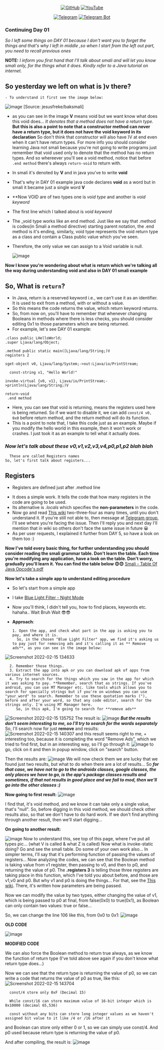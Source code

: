 <p align="center">
<a href="https://github.com/AbhiTheModder"><img title="GitHub" src="https://img.shields.io/badge/Abhi-TheModder-brightgreen?style=for-the-badge&logo=github"></a>
<a href="https://www.youtube.com/channel/UCtBILuQgvXHPfvOUdcmMS2Q"><img title="YouTube" src="https://img.shields.io/badge/YouTube-Abhi The MØÐÐĒR-red?style=for-the-badge&logo=Youtube"></a>
</p>

<p align="center">
<a href="https://t.me/joinchat/xP-wW-A5mIBmMjY1"><img title="Telegram" src="https://img.shields.io/badge/Telegram-black?style=for-the-badge&logo=Telegram"></a>
<a href="https://t.me/Mods_byAbhi_demandbot"><img title="Telegram Bot" src="https://img.shields.io/badge/Telegram-bot-black?style=for-the-badge&logo=Telegram_bot"></a></p>

### Continuing Day 01

_So I left some things on DAY 01 because I don't want you to forget the things and that's why I left in middle ,so when I start from the left out part, you need to recall previous ones_ 

**NOTE:** _I inform you first hand that I'll talk about smali and will let you know smali only, for the things what it does. Kindly refer to a Java tutorial on internet._

## So yesterday we left on what is )v there?
    - To understand it first see the image below:
      
![image](https://user-images.githubusercontent.com/85984486/154000523-038e79b5-bc7d-4593-b1c1-5b3795368c42.png)
[Source: jesusfreke/baksmali]

  - as you can see in the image **V** means void but we want know what does this void does...
_It denotes that a method does not have a return type._ **But this is also a point to note that a constructor method can never have a return type, but it does not have the void keyword in its declaration** So don't think that constructor will also have )V at end even when it can't have return types. For more info you should consider learning Java not smali because you're not going to write programs just remember that void used only to denote that the method has no return types. And so whereever you'll see a void method, notice that before `.end method` there's always `return-void` to return with.
  - In smali it's denoted by **V** and in java you've to write **void**
  - That's why in DAY 01 example java code declares **void** as a word but in smali it became just a single word **V**

  - **Now VOID are of two types one is _void type_ and another is _void keyword_
  - The first line which I talked about is _void keyword_ 
  - The _void type works like an end method. Just like we say that .method is codes(in Smali a method directive) starting parent notation, the .end method is it's ending,  similarly, void type represents the void return type as a class and contain a Class<Void> public value which you've seen.
  - Therefore, the only value we can assign to a Void variable is null.


      ![image](https://user-images.githubusercontent.com/85984486/154001045-aaf56369-fc0f-4157-a18f-3991e90ddc85.png) 

**Now I know you're wondering about what is return which we're talking all the way during understanding void and also in DAY 01 smali example**
## So, What is `return`?
   - In Java, return is a reserved keyword i.e., we can’t use it as an identifier. It is used to exit from a method, with or without a value.
   - So this means the code returns the value, which return keyword returns.
   - So, from now on, you'll have to remember that whenever changing Booleans in methods where there is less checks, you should consider editing 0x1 to those parameters which are being returned. 
   - For example, let's see DAY 01 example:

    .class public LHelloWorld;
    .super Ljava/lang/Object;

    .method public static main([Ljava/lang/String;)V
    registers 2

    sget-object v0, Ljava/lang/System;->out:Ljava/io/PrintStream;

      const-string v1, "Hello World!"

    invoke-virtual {v0, v1}, Ljava/io/PrintStream;->println(Ljava/lang/String;)V

    return-void
     .end method

   - Here, you can see that void is returning, means the registers used here is being returned. So if we want to disable it, we can add `const/4 v0, 0x0` before return method, and the return method will do its function.
   - This is a point to note that, I take this code just as an example. Maybe if you modify the hello world in this example, then it won't work or crashes. I just took it as an example to tell what it actually does.

### _Now let's talk about these v0,v1,v2,v3,v4,p0,p1,p2 blah blah_
      These are called Registers names
    So, let's first talk about registers...

## Registers
   - Registers are defined just after .method line
   * It does a simple work. It tells the code that how many registers in the code are going to be used.
   * Its alternative is _.locals_ which specifies the **non-parameters** in the code.
   * Now go and read <a href="https://github.com/JesusFreke/smali/wiki/Registers"> This wiki</a> two-three-four as many times, until you don't understand it. If you're still not able to, then message at <a href="https://t.me/ReverseEngineering0">Telegram group</a>, I'll see where you're facing the issue. Then I'll reply you and next day I'll mention that in wiki so others don't face the same issue in future 😀
   * As per user requests, I explained it further from DAY 5, so have a look on them too :)

**Now I've told every basic thing, for further understanding you should consider reading the smali grammar table. Don't learn the table. Each time you're modifying any application, have a look on the table. Don't worry, gradually you'll learn it. You can find the table below 😊😊**
[Smali - Table Of Java Opcode's.pdf](https://github.com/AbhiTheModder/understand-smali/files/8066835/Smali.-.Table.Of.Java.Opcode.s.pdf)

**Now let's take a simple app to understand editing procedure**
   * So let's start from a simple app 
   - I take <a href="https://apkpure.com/blue-light-filter-night-mode/com.eyefilter.nightmode.bluelightfilter">Blue Light Filter - Night Mode</a>
   - Now you'll think, I didn't tell you, how to find places, keywords etc. hahaha.. Wait Bruh Wait 😎😎

   - **Approach**:
      
         1. Open the app, and check what part in the app is asking you to pay, and where it is.
           So, in the chosen "Blue Light Filter" app, we find it's asking us to pay just for removing ads and it's calling it as ** Remove ads**, as you can see in the image below:

![Screenshot 2022-02-15 134633](https://user-images.githubusercontent.com/85984486/154020916-f0ab00a0-34a4-40c2-b253-0d2d9bafecc7.png)

      2. Remember those things. 
      3. Extract the app into apk or you can download apk of apps from various internet sources.
      4. Try to search for the things which you saw in the app for which it was asking to pay. **Remember, search that as strings. If you've android, you can use MT Manager etc. like tools which allows you to search for specially strings but if you're on windows you can use "your_word" to search. Remember to use these quotation marks ("), before and after your word, so that any code editor, search for the strings only. I'm using MT Manager here.
         So, in this apk, I'm going to search for **remove ads** 
![Screenshot 2022-02-15 135752](https://user-images.githubusercontent.com/85984486/154022556-1040d79a-071e-4a44-b2ed-673c9210a09f.png)
The result is:
![image](https://user-images.githubusercontent.com/85984486/154022653-a8d6e30d-dc23-4c89-b9c6-9f8f0a63da92.png)
_**But the results don't seem interesting to me, so I'll try to search for the words separately**_
So, I'll search now for just **remove** and results:
![Screenshot 2022-02-15 140307](https://user-images.githubusercontent.com/85984486/154023322-cbca00ca-b2e6-4309-a38b-9dea330e3597.png)
and this result seems right to me, + interesting too, because it is completing the word "Remove Ads", which we tried to find first, but in an interesting way, so I'll go through it:
![image](https://user-images.githubusercontent.com/85984486/154023833-1a03e9a9-f99a-423f-9e4d-a1aeffc739c3.png)
to go, click on it and then in popup window, click on "search" button.

Then the results are:
![image](https://user-images.githubusercontent.com/85984486/154024094-aa73b928-667b-49dd-8850-cd3797ee9ba9.png)
We will now check them we are lucky that we found just two results, but what to do when there are a lot of results... So _**for that case, we have not to go to the androidx classes, google classes, the only places we have to go, is the app's package classes results and sometimes, if that not results in good place and we fail to mod, then we'll go into the other classes :)**_

**Now going to first result:**
![image](https://user-images.githubusercontent.com/85984486/154024799-bf55757d-eddf-42db-b563-b31031e9d50f.png)

I find that, it's void method, and we know it can take only a single value, that's "null". So, before digging in this void method, we should check other results also, so that we don't have to do hard work. If we don't find anything through another result, then we'll start digging...

**On going to another result:**
 
![image](https://user-images.githubusercontent.com/85984486/154025351-32585999-a626-4a80-a776-b8310a7c21f9.png)
Now to understand this, see top of this page, where I've put all types pic... (what V is called & what Z is called)
Now what is invoke-static doing? Go and see the smali table. Do some of your own work also...
In simpler terms, I'll say that it's performing function of passing the values of registers...
Now analyzing the codes, we can see that the Boolean method is taking value from v1 register, then passing to v0, and then to p0, and returning the value of p0.
The **.registers 3** is telling those three registers are taking place in this function, which I've told you about before, and those are v1,v0 and p0. But why v1 and p0 is doing the things... For that, see the <a href="https://github.com/JesusFreke/smali/wiki/Registers"> This wiki</a>. There, it's written how parameters are being passed.

Now we can modify the value by two types, either changing the value of v1, which is being passed to p0 at final, from false(0x0) to true(0x1), as Boolean can only contain two values: true or false...

So, we can change the line 106 like this, from 0x0 to 0x1:
![image](https://user-images.githubusercontent.com/85984486/154027286-4dd6e2f0-241d-4af8-b4b8-dab8ac5062ff.png)

**OLD CODE**

![image](https://user-images.githubusercontent.com/85984486/154027229-53b07d2b-c5c9-4659-b8b0-765868d61ead.png)

**MODIFIED CODE**

We can also force the Boolean method to return true always, as we know the function of return type (I've told above see again if you don't know what return type does...)

Now we can see that the return type is returning the value of p0, so we can write a code that returns the value of p0 as true, like this:
![Screenshot 2022-02-15 143704](https://user-images.githubusercontent.com/85984486/154031478-015eb2dd-6854-422a-baa8-90b498356291.png)

      const/4 store only 0xF (Decimal 15)

      While const/16 can store maximum value of 16-bit integer which is 0x10000 (decimal 65,536)

      const without any bits can store long integer values as we haven't assigned bit value to it like /4 or /16 after it

and Boolean can store only either 0 or 1, so we can simply use const/4. And p0 used because return type is returning the value of p0.

And after compiling, the result is:
![image](https://user-images.githubusercontent.com/85984486/154032197-8dd17c91-23df-48d3-8b7c-b2c4db22aa8f.png)


